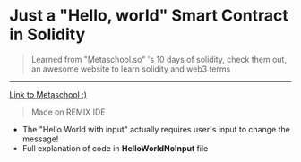 # Just a "Hello, world" Smart Contract in Solidity
> Learned from "Metaschool.so" 's 10 days of solidity, check them out, an awesome website to learn solidity and web3 terms
---
[Link to Metaschool :)]("https://metaschool.so?ref=cznJCNx")
> Made on REMIX IDE
- The "Hello World with input" actually requires user's input to change the message!
- Full explanation of code in **HelloWorldNoInput** file